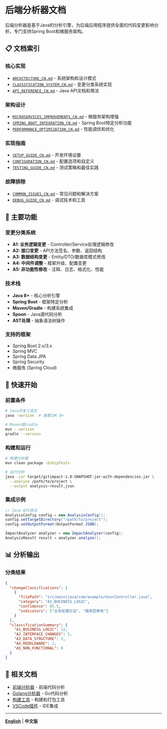 # 后端分析器文档

后端分析器是基于Java的分析引擎，为后端应用程序提供全面的代码变更影响分析，专门支持Spring Boot和微服务架构。

## 📋 文档索引

### 核心实现
- [`ARCHITECTURE_CN.md`](./ARCHITECTURE_CN.md) - 系统架构和设计模式
- [`CLASSIFICATION_SYSTEM_CN.md`](./CLASSIFICATION_SYSTEM_CN.md) - 变更分类系统实现
- [`API_REFERENCE_CN.md`](./API_REFERENCE_CN.md) - Java API文档和用法

### 架构设计
- [`MICROSERVICES_IMPROVEMENTS_CN.md`](./MICROSERVICES_IMPROVEMENTS_CN.md) - 微服务架构增强
- [`SPRING_BOOT_INTEGRATION_CN.md`](./SPRING_BOOT_INTEGRATION_CN.md) - Spring Boot特定分析功能
- [`PERFORMANCE_OPTIMIZATION_CN.md`](./PERFORMANCE_OPTIMIZATION_CN.md) - 性能调优和优化

### 实现指南
- [`SETUP_GUIDE_CN.md`](./SETUP_GUIDE_CN.md) - 开发环境设置
- [`CONFIGURATION_CN.md`](./CONFIGURATION_CN.md) - 配置选项和自定义
- [`TESTING_GUIDE_CN.md`](./TESTING_GUIDE_CN.md) - 测试策略和最佳实践

### 故障排除
- [`COMMON_ISSUES_CN.md`](./COMMON_ISSUES_CN.md) - 常见问题和解决方案
- [`DEBUG_GUIDE_CN.md`](./DEBUG_GUIDE_CN.md) - 调试技术和工具

## 🔧 主要功能

### 变更分类系统
- **A1: 业务逻辑变更** - Controller/Service处理逻辑修改
- **A2: 接口变更** - API方法签名、参数、返回结构
- **A3: 数据结构变更** - Entity/DTO/数据库模式修改
- **A4: 中间件调整** - 框架升级、配置变更
- **A5: 非功能性修改** - 注释、日志、格式化、性能

### 技术栈
- **Java 8+** - 核心分析引擎
- **Spring Boot** - 框架特定分析
- **Maven/Gradle** - 构建系统集成
- **Spoon** - Java源代码分析
- **AST处理** - 抽象语法树操作

### 支持的框架
- Spring Boot 2.x/3.x
- Spring MVC
- Spring Data JPA
- Spring Security
- 微服务 (Spring Cloud)

## 🚀 快速开始

### 前置条件
```bash
# Java开发工具包
java -version  # 需要JDK 8+

# Maven或Gradle
mvn --version
gradle --version
```

### 构建和运行
```bash
# 构建分析器
mvn clean package -DskipTests

# 运行分析
java -jar target/gitimpact-1.0-SNAPSHOT-jar-with-dependencies.jar \
  --analyze /path/to/project \
  --output analysis-result.json
```

### 集成示例
```java
// Java API用法
AnalysisConfig config = new AnalysisConfig();
config.setTargetDirectory("/path/to/project");
config.setOutputFormat(OutputFormat.JSON);

ImpactAnalyzer analyzer = new ImpactAnalyzer(config);
AnalysisResult result = analyzer.analyze();
```

## 📊 分析输出

### 分类结果
```json
{
  "changeClassifications": [
    {
      "filePath": "src/main/java/com/example/UserController.java",
      "category": "A1_BUSINESS_LOGIC",
      "confidence": 85.5,
      "indicators": ["业务处理方法", "服务层修改"]
    }
  ],
  "classificationSummary": {
    "A1_BUSINESS_LOGIC": 12,
    "A2_INTERFACE_CHANGES": 5,
    "A3_DATA_STRUCTURE": 3,
    "A4_MIDDLEWARE": 2,
    "A5_NON_FUNCTIONAL": 8
  }
}
```

## 🔗 相关文档

- [前端分析器](../frontend-analyzer/) - 前端代码分析
- [Golang分析器](../golang-analyzer/) - Go代码分析
- [构建工具](../build-tools/) - 构建和打包工具
- [VSCode插件](../vscode-plugin/) - IDE集成

---

[**English**](./README.md) | **中文版** 